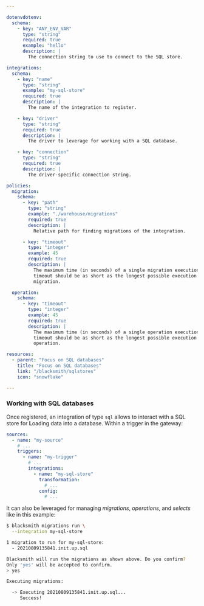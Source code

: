 ```yaml
---

dotenvdotenv:
  schema:
    - key: "ANY_ENV_VAR"
      type: "string"
      required: true
      example: "hello"
      description: |
        The connection string to use to connect to the SQL store.

integrations:
  schema:
    - key: "name"
      type: "string"
      example: "my-sql-store"
      required: true
      description: |
        The name of the integration to register.

    - key: "driver"
      type: "string"
      required: true
      description: |
        The driver to leverage for working with a SQL database.

    - key: "connection"
      type: "string"
      required: true
      description: |
        The driver-specific connection string.

policies:
  migration:
    schema:
      - key: "path"
        type: "string"
        example: "./warehouse/migrations"
        required: true
        description: |
          Relative path for finding migrations of the integration.

      - key: "timeout"
        type: "integer"
        example: 45
        required: true
        description: |
          The maximum time (in seconds) of a single migration execution. This
          timeout should be as short as the longest possible execution of a
          migration.

  operation:
    schema:
      - key: "timeout"
        type: "integer"
        example: 45
        required: true
        description: |
          The maximum time (in seconds) of a single operation execution. This
          timeout should be as short as the longest possible execution of an
          operation.

resources:
  - parent: "Focus on SQL databases"
    title: "Focus on SQL databases"
    link: "/blacksmith/sqlstores"
    icon: "snowflake"

---
```


### Working with SQL databases

Once registered, an integration of type `sql` allows to interact with a SQL store 
for **L**oading data into a database. Within a trigger in the gateway:
```yml
sources:
  - name: "my-source"
    # ...
    triggers:
      - name: "my-trigger"
        # ...
        integrations:
          - name: "my-sql-store"
            transformation:
              # ...
            config:
              # ...
```


It can also be leveraged for managing *migrations*, *operations*, and *selects*
like in this example:
```bash
$ blacksmith migrations run \
  --integration my-sql-store

1 migration to run for my-sql-store:
  - 20210809135841.init.up.sql

Blacksmith will run the migrations as shown above. Do you confirm?
Only 'yes' will be accepted to confirm.
> yes

Executing migrations:

  -> Executing 20210809135841.init.up.sql...
     Success!
```

